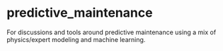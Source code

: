 # predictive_maintenance

For discussions and tools around predictive maintenance using a mix of physics/expert modeling and machine learning.
